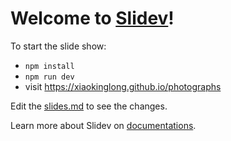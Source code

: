 # Welcome to [Slidev](https://github.com/slidevjs/slidev)!

To start the slide show:

- `npm install`
- `npm run dev`
- visit https://xiaokinglong.github.io/photographs

Edit the [slides.md](./slides.md) to see the changes.

Learn more about Slidev on [documentations](https://sli.dev/).
